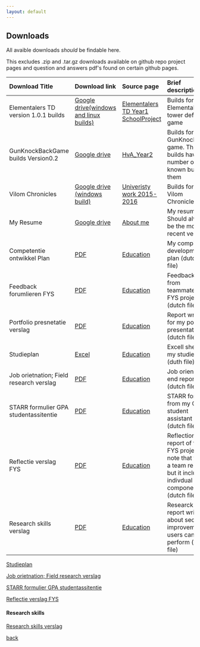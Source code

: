 ```yaml
---
layout: default
---
```


## [](#header-2)Downloads
All avaible downloads _should_ be findable here.

This excludes .zip and .tar.gz downloads available on github repo project pages and question and answers pdf's found on certain github pages.

| Download Title                      | Download link                                                                      | Source page                                                                                           |  Brief description         |
|:------------------------------------|:-----------------------------------------------------------------------------------|:------------------------------------------------------------------------------------------------------|:---------------------------|
| Elementalers TD version 1.0.1 builds| [Google drive(windows and linux builds)](https://drive.google.com/open?id=1IoBqrV4zPO2ZC3OpqSieT7vr5cUenXKf) | [Elementalers TD Year1 SchoolProject](https://tdsrock.github.io/Elementalers_TD_Year1_SchoolProject/) | Builds for the Elementalers tower defense game |
| GunKnockBackGame builds Version0.2  | [Google drive](https://drive.google.com/open?id=12pVm9czWafH-riXYUVewahrFci0iRxuk) | [HvA_Year2](https://tdsrock.github.io/HvA_Year2/)                                                     | Builds for the GunKnockBack game. These builds have a number of known bugs in them |
| Vilom Chronicles                    | [Google drive (windows build)](https://drive.google.com/open?id=1L44uv9PBF_3cxjQ1SVdAxoMybtp_DFPH) | [Univeristy work 2015-2016](https://tdsrock.github.io/Univeristy_work_2015-2016/)     | Builds for the Vilom Chronicles. |     
| My Resume                           | [Google drive](https://drive.google.com/open?id=1qessEzTuDIo6CRlwTwj2UhFIwRoo4kqC) | [About me](https://tdsrock.github.io/About-me)                                                        | My resume. Should always be the most recent version |
| Competentie ontwikkel Plan          | [PDF](https://tdsrock.github.io/Docs/cop_Sjors_Gielen.pdf)                         | [Education](https://tdsrock.github.io/educ)                                                           | My compitance development plan (dutch file) |
| Feedback forumlieren FYS            | [PDF](https://tdsrock.github.io/Docs/FeedbackFormulieren%20Sjors%20Gielen%20FYS.pdf) | [Education](https://tdsrock.github.io/educ)                                                         | Feedbackforms from teammates of FYS project (dutch file) |
| Portfolio presnetatie verslag       | [PDF](Docs/Portfolio%20presentatie%20verslag.pdf)                                  | [Education](https://tdsrock.github.io/educ)                                                           | Report writtten for my portfolio presentation (dutch file) |
| Studieplan                          | [Excel](Docs/studieplan-2017-2018-hbo-ict_SjorsGielen.xlsx          )              | [Education](https://tdsrock.github.io/educ)                                                           | Excell sheet of my studie plan (duth file) |
| Job orietnation; Field research verslag | [PDF](Docs/Field%20Research.pdf)                                               | [Education](https://tdsrock.github.io/educ)                                                           | Job orientation end report (dutch file) |
| STARR formulier GPA studentassitentie | [PDF](ocs/starr-formulier-hbo-ict-GPA.pdf)                                       | [Education](https://tdsrock.github.io/educ)                                                           | STARR form from my GPA student assistant time (dutch file) |
| Reflectie verslag FYS               | [PDF](Docs/Reflectie%20verslag%2C%20her%2C%20SjorsGielen.pdf)                      | [Education](https://tdsrock.github.io/educ)                                                           | Reflection report of the FYS project, note that this is a team report but it includes indivdual components (dutch file) |
| Research skills verslag             | [PDF](Docs/Account%20veiligheid%20vanuit%20het%20perspectief%20van%20de%20gebruiker_Sjors%20Gielen.pdf) | [Education](https://tdsrock.github.io/educ)                                      | Researck skills report written about security improvements users can perform (dutch file) |


[Studieplan](Docs/studieplan-2017-2018-hbo-ict_SjorsGielen.xlsx)

[Job orietnation; Field research verslag](Docs/Field%20Research.pdf)

[STARR formulier GPA studentassitentie](Docs/starr-formulier-hbo-ict-GPA.pdf)

[Reflectie verslag FYS](Docs/Reflectie%20verslag%2C%20her%2C%20SjorsGielen.pdf)

#### [](#header-4) Research skills

[Research skills verslag](Docs/Account%20veiligheid%20vanuit%20het%20perspectief%20van%20de%20gebruiker_Sjors%20Gielen.pdf)

[back](./)
